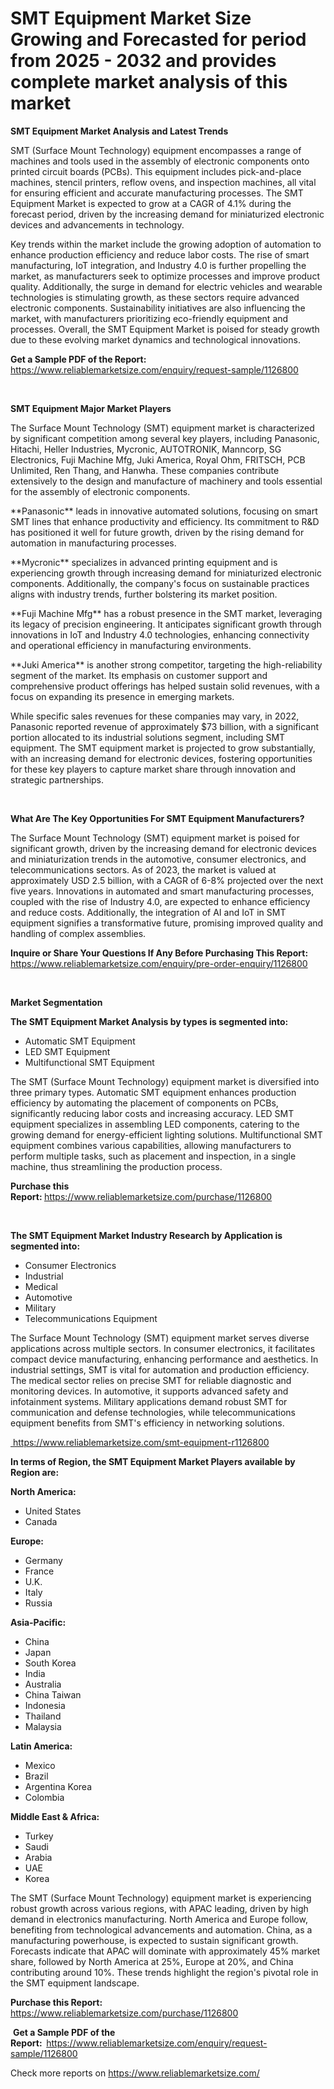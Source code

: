 <p><h1>SMT Equipment Market Size Growing and Forecasted for period from 2025 - 2032 and provides complete market analysis of this market</h1></p><p><strong>SMT Equipment Market Analysis and Latest Trends</strong></p>
<p><p>SMT (Surface Mount Technology) equipment encompasses a range of machines and tools used in the assembly of electronic components onto printed circuit boards (PCBs). This equipment includes pick-and-place machines, stencil printers, reflow ovens, and inspection machines, all vital for ensuring efficient and accurate manufacturing processes. The SMT Equipment Market is expected to grow at a CAGR of 4.1% during the forecast period, driven by the increasing demand for miniaturized electronic devices and advancements in technology.</p><p>Key trends within the market include the growing adoption of automation to enhance production efficiency and reduce labor costs. The rise of smart manufacturing, IoT integration, and Industry 4.0 is further propelling the market, as manufacturers seek to optimize processes and improve product quality. Additionally, the surge in demand for electric vehicles and wearable technologies is stimulating growth, as these sectors require advanced electronic components. Sustainability initiatives are also influencing the market, with manufacturers prioritizing eco-friendly equipment and processes. Overall, the SMT Equipment Market is poised for steady growth due to these evolving market dynamics and technological innovations.</p></p>
<p><strong>Get a Sample PDF of the Report:&nbsp;</strong> <a href="https://www.reliablemarketsize.com/enquiry/request-sample/1126800?utm_campaign=3564&utm_medium=2&utm_source=Github&utm_content=ia&utm_term=09042025&utm_id=smt-equipment">https://www.reliablemarketsize.com/enquiry/request-sample/1126800</a></p>
<p>&nbsp;</p>
<p><strong>SMT Equipment Major Market Players</strong></p>
<p><p>The Surface Mount Technology (SMT) equipment market is characterized by significant competition among several key players, including Panasonic, Hitachi, Heller Industries, Mycronic, AUTOTRONIK, Manncorp, SG Electronics, Fuji Machine Mfg, Juki America, Royal Ohm, FRITSCH, PCB Unlimited, Ren Thang, and Hanwha. These companies contribute extensively to the design and manufacture of machinery and tools essential for the assembly of electronic components.</p><p>**Panasonic** leads in innovative automated solutions, focusing on smart SMT lines that enhance productivity and efficiency. Its commitment to R&D has positioned it well for future growth, driven by the rising demand for automation in manufacturing processes.</p><p>**Mycronic** specializes in advanced printing equipment and is experiencing growth through increasing demand for miniaturized electronic components. Additionally, the company's focus on sustainable practices aligns with industry trends, further bolstering its market position.</p><p>**Fuji Machine Mfg** has a robust presence in the SMT market, leveraging its legacy of precision engineering. It anticipates significant growth through innovations in IoT and Industry 4.0 technologies, enhancing connectivity and operational efficiency in manufacturing environments.</p><p>**Juki America** is another strong competitor, targeting the high-reliability segment of the market. Its emphasis on customer support and comprehensive product offerings has helped sustain solid revenues, with a focus on expanding its presence in emerging markets.</p><p>While specific sales revenues for these companies may vary, in 2022, Panasonic reported revenue of approximately $73 billion, with a significant portion allocated to its industrial solutions segment, including SMT equipment. The SMT equipment market is projected to grow substantially, with an increasing demand for electronic devices, fostering opportunities for these key players to capture market share through innovation and strategic partnerships.</p></p>
<p>&nbsp;</p>
<p><strong>What Are The Key Opportunities For SMT Equipment Manufacturers?</strong></p>
<p><p>The Surface Mount Technology (SMT) equipment market is poised for significant growth, driven by the increasing demand for electronic devices and miniaturization trends in the automotive, consumer electronics, and telecommunications sectors. As of 2023, the market is valued at approximately USD 2.5 billion, with a CAGR of 6-8% projected over the next five years. Innovations in automated and smart manufacturing processes, coupled with the rise of Industry 4.0, are expected to enhance efficiency and reduce costs. Additionally, the integration of AI and IoT in SMT equipment signifies a transformative future, promising improved quality and handling of complex assemblies.</p></p>
<p><strong>Inquire or Share Your Questions If Any Before Purchasing This Report:</strong> <a href="https://www.reliablemarketsize.com/enquiry/pre-order-enquiry/1126800?utm_campaign=3564&utm_medium=2&utm_source=Github&utm_content=ia&utm_term=09042025&utm_id=smt-equipment">https://www.reliablemarketsize.com/enquiry/pre-order-enquiry/1126800</a></p>
<p>&nbsp;</p>
<p><strong>Market Segmentation</strong></p>
<p><strong>The SMT Equipment Market Analysis by types is segmented into:</strong></p>
<p><ul><li>Automatic SMT Equipment</li><li>LED SMT Equipment</li><li>Multifunctional SMT Equipment</li></ul></p>
<p><p>The SMT (Surface Mount Technology) equipment market is diversified into three primary types. Automatic SMT equipment enhances production efficiency by automating the placement of components on PCBs, significantly reducing labor costs and increasing accuracy. LED SMT equipment specializes in assembling LED components, catering to the growing demand for energy-efficient lighting solutions. Multifunctional SMT equipment combines various capabilities, allowing manufacturers to perform multiple tasks, such as placement and inspection, in a single machine, thus streamlining the production process.</p></p>
<p><strong>Purchase this Report:&nbsp;</strong><a href="https://www.reliablemarketsize.com/purchase/1126800?utm_campaign=3564&utm_medium=2&utm_source=Github&utm_content=ia&utm_term=09042025&utm_id=smt-equipment">https://www.reliablemarketsize.com/purchase/1126800</a></p>
<p>&nbsp;</p>
<p><strong>The SMT Equipment Market Industry Research by Application is segmented into:</strong></p>
<p><ul><li>Consumer Electronics</li><li>Industrial</li><li>Medical</li><li>Automotive</li><li>Military</li><li>Telecommunications Equipment</li></ul></p>
<p><p>The Surface Mount Technology (SMT) equipment market serves diverse applications across multiple sectors. In consumer electronics, it facilitates compact device manufacturing, enhancing performance and aesthetics. In industrial settings, SMT is vital for automation and production efficiency. The medical sector relies on precise SMT for reliable diagnostic and monitoring devices. In automotive, it supports advanced safety and infotainment systems. Military applications demand robust SMT for communication and defense technologies, while telecommunications equipment benefits from SMT's efficiency in networking solutions.</p></p>
<p><a href="https://www.reliablemarketsize.com/smt-equipment-r1126800?utm_campaign=3564&utm_medium=2&utm_source=Github&utm_content=ia&utm_term=09042025&utm_id=smt-equipment">&nbsp;https://www.reliablemarketsize.com/smt-equipment-r1126800</a></p>
<p><strong>In terms of Region, the SMT Equipment Market Players available by Region are:</strong></p>
<p>
    <p> <strong> North America: </strong>
        <ul>
            <li>United States</li>
            <li>Canada</li>
        </ul>
        </p> 
    <p> <strong> Europe: </strong>
        <ul>
            <li>Germany</li>
            <li>France</li>
            <li>U.K.</li>
            <li>Italy</li>
            <li>Russia</li>
        </ul>
        </p> 
    <p> <strong> Asia-Pacific: </strong>
        <ul>
            <li>China</li>
            <li>Japan</li>
            <li>South Korea</li>
            <li>India</li>
            <li>Australia</li>
            <li>China Taiwan</li>
            <li>Indonesia</li>
            <li>Thailand</li>
            <li>Malaysia</li>
        </ul>
        </p> 
    <p> <strong> Latin America: </strong>
        <ul>
            <li>Mexico</li>
            <li>Brazil</li>
            <li>Argentina Korea</li>
            <li>Colombia</li>
        </ul>
        </p> 
    <p> <strong> Middle East & Africa: </strong>
        <ul>
            <li>Turkey</li>
            <li>Saudi</li>
            <li>Arabia</li>
            <li>UAE</li>
            <li>Korea</li>
        </ul>
    </p>
    </p>
<p><p>The SMT (Surface Mount Technology) equipment market is experiencing robust growth across various regions, with APAC leading, driven by high demand in electronics manufacturing. North America and Europe follow, benefiting from technological advancements and automation. China, as a manufacturing powerhouse, is expected to sustain significant growth. Forecasts indicate that APAC will dominate with approximately 45% market share, followed by North America at 25%, Europe at 20%, and China contributing around 10%. These trends highlight the region's pivotal role in the SMT equipment landscape.</p></p>
<p><strong>Purchase this Report: </strong><a href="https://www.reliablemarketsize.com/purchase/1126800?utm_campaign=3564&utm_medium=2&utm_source=Github&utm_content=ia&utm_term=09042025&utm_id=smt-equipment">https://www.reliablemarketsize.com/purchase/1126800</a></p>
<p>&nbsp;<strong>Get a Sample PDF of the Report:&nbsp;&nbsp;</strong><a href="https://www.reliablemarketsize.com/enquiry/request-sample/1126800?utm_campaign=3564&utm_medium=2&utm_source=Github&utm_content=ia&utm_term=09042025&utm_id=smt-equipment">https://www.reliablemarketsize.com/enquiry/request-sample/1126800</a></p>
<p><strong></strong></p>
<p>Check more reports on <a href="https://www.reliablemarketsize.com/?utm_campaign=3564&utm_medium=2&utm_source=Github&utm_content=ia&utm_term=09042025&utm_id=smt-equipment">https://www.reliablemarketsize.com/</a></p>